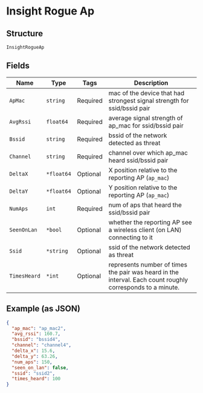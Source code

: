 
# Insight Rogue Ap

## Structure

`InsightRogueAp`

## Fields

| Name | Type | Tags | Description |
|  --- | --- | --- | --- |
| `ApMac` | `string` | Required | mac of the device that had strongest signal strength for ssid/bssid pair |
| `AvgRssi` | `float64` | Required | average signal strength of ap_mac for ssid/bssid pair |
| `Bssid` | `string` | Required | bssid of the network detected as threat |
| `Channel` | `string` | Required | channel over which ap_mac heard ssid/bssid pair |
| `DeltaX` | `*float64` | Optional | X position relative to the reporting AP (`ap_mac`) |
| `DeltaY` | `*float64` | Optional | Y position relative to the reporting AP (`ap_mac`) |
| `NumAps` | `int` | Required | num of aps that heard the ssid/bssid pair |
| `SeenOnLan` | `*bool` | Optional | whether the reporting AP see a wireless client (on LAN) connecting to it |
| `Ssid` | `*string` | Optional | ssid of the network detected as threat |
| `TimesHeard` | `*int` | Optional | represents number of times the pair was heard in the interval. Each count roughly corresponds to a minute. |

## Example (as JSON)

```json
{
  "ap_mac": "ap_mac2",
  "avg_rssi": 160.7,
  "bssid": "bssid4",
  "channel": "channel4",
  "delta_x": 15.6,
  "delta_y": 63.26,
  "num_aps": 150,
  "seen_on_lan": false,
  "ssid": "ssid2",
  "times_heard": 100
}
```

